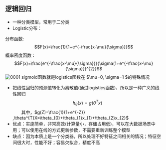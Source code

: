 ## 逻辑回归
- 一种分类模型，常用于二分类
- Logistic分布：

分布函数:
$$F(x)=\frac{1}{1+e^{-\frac{x-\mu}{\sigma}}}$$
概率密度函数：
$$F(x)=\frac{e^{-\frac{x-\mu}{\sigma}}}{\sigma(1+e^{-\frac{x-\mu}{\sigma}})^{2}}$$
![0001](01F10A62E4C64F3C8CBC722A92A1CEE7)
sigmoid函数就是logistics函数在 $\mu=0, \sigma=1 $的特殊情况
- 把线性回归的预测值转化为离散值(通过logistics函数)，所以是一种广义的线性回归
$$h_{\theta }(x)=g(\theta ^{T}x)$$
&emsp;&emsp;其中，$g(Z)=\frac{1}{1+e^{-Z}} ,\theta^{T}X=\theta_{0}+\theta_{1}x_{1}+\theta_{2}x_{2}$
- 优点：实施简单，非常高效(计算量小，存储占用低)，可以在大数据场景中用；可以使用在线的方式更新参数，不需要重新训练整个模型
- 缺点：因为本质上是一个分类器，所以处理不好特征之间相关的情况；特征空间很大时，性能不好；容易欠拟合，精度不高
